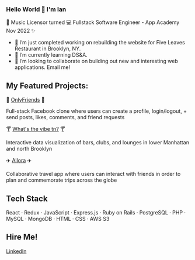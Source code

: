 ### Hello World 👋 I'm Ian

🎵 Music Licensor turned 💻 Fullstack Software Engineer - App Academy Nov 2022 ✨

- 🔭 I’m just completed working on rebuilding the website for Five Leaves Restaurant in Brooklyn, NY.
- 🌱 I’m currently learning DS&A.
- 👯 I’m looking to collaborate on building out new and interesting web applications. Email me!

## My Featured Projects:
👫 [OnlyFriends](https://onlyfriends24.herokuapp.com/) 👫

Full-stack Facebook clone where users can create a profile, login/logout, + send posts, likes, comments, and friend requests

🍸 [What's the vibe tn?](https://ianverger.github.io/Whats-the-vibe-tn/) 🍸

Interactive data visualization of bars, clubs, and lounges in lower Manhattan and north Brooklyn

✈️ [Allora](https://allora.onrender.com/) ✈️ 

Collaborative travel app where users can interact with friends in order to plan and commemorate trips across the globe

## Tech Stack
React · Redux · JavaScript · Express.js · Ruby on Rails · PostgreSQL · PHP · MySQL · MongoDB · HTML · CSS · AWS S3

## Hire Me!
[LinkedIn](https://www.linkedin.com/in/ian-verger-02067951/)

<!--
**ianverger/ianverger** is a ✨ _special_ ✨ repository because its `README.md` (this file) appears on your GitHub profile.

Here are some ideas to get you started:

- 🔭 I’m currently working on ...
- 🌱 I’m currently learning ...
- 👯 I’m looking to collaborate on ...
- 🤔 I’m looking for help with ...
- 💬 Ask me about ...
- 📫 How to reach me: ...
- 😄 Pronouns: ...
- ⚡ Fun fact: ...
-->

